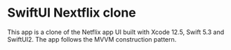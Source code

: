 #  SwiftUI Nextflix clone

This app is a clone of the Netflix app UI built with Xcode 12.5, Swift 5.3 and SwiftUI2. The app follows the MVVM construction pattern.

